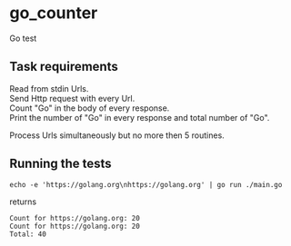 
# go_counter

Go test

## Task requirements

Read from stdin Urls.  
Send Http request with every Url.  
Count "Go" in the body of every response.  
Print the number of "Go" in every response and total number of "Go".  


Process Urls simultaneously but no more then 5 routines.  

## Running the tests

```
echo -e 'https://golang.org\nhttps://golang.org' | go run ./main.go
```

returns

```
Count for https://golang.org: 20
Count for https://golang.org: 20
Total: 40

```
